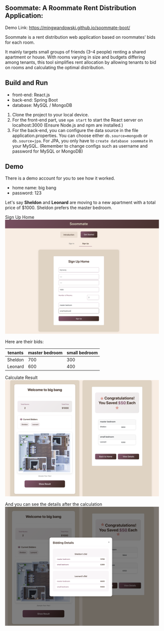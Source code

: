 ## Soommate: A Roommate Rent Distribution Application: 
Demo Link: https://mingwandowski.github.io/soommate-boot/

Soommate is a rent distribution web application based on roommates’ bids for each room.

It mainly targets small groups of friends (3–4 people) renting a shared apartment or house. With rooms varying in size and budgets differing among tenants, this tool simplifies rent allocation by allowing tenants to bid on rooms and calculating the optimal distribution.

## Build and Run

- front-end: React.js
- back-end: Spring Boot
- database: MySQL / MongoDB

1. Clone the project to your local device.
2. For the front-end part, use `npm start` to start the React server on localhost:3000 (Ensure Node.js and npm are installed.)
3. For the back-end, you can configure the data source in the file application.properties. You can choose either `db.source=mongodb` or `db.source=jpa`. For JPA, you only have to `create database soommate` in your MySQL. (Remember to change configs such as username and password for MySQL or MongoDB)

## Demo

There is a demo account for you to see how it worked.
- home name: big bang
- password: 123

Let's say **Sheldon** and **Leonard** are moving to a new apartment with a total price of $1000. Sheldon prefers the master bedroom.

Sign Up Home
![sign_up](materials/sign_up.png)

Here are their bids:

| tenants | master bedroom | small bedroom |
| ------- | -------------- | ------------- |
| Sheldon | 700            | 300           |
| Leonard | 600            | 400           |

Calculate Result
![calculate_result](materials/result.png)

And you can see the details after the calculation
![details](materials/details.png)

